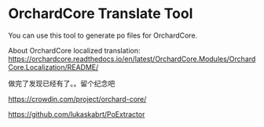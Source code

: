 # OrchardCore Translate Tool
You can use this tool to generate po files for OrchardCore.

About OrchardCore localized translation:
https://orchardcore.readthedocs.io/en/latest/OrchardCore.Modules/OrchardCore.Localization/README/
 

做完了发现已经有了。。留个纪念吧

https://crowdin.com/project/orchard-core/

https://github.com/lukaskabrt/PoExtractor
